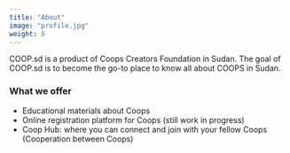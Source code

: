 ```yaml
---
title: "About"
image: "profile.jpg"
weight: 8
---
```


COOP.sd is a product of Coops Creators Foundation in Sudan. The goal of COOP.sd is to become the go-to place to know all about COOPS in Sudan.

### What we offer

* Educational materials about Coops
* Online registration platform for Coops (still work in progress)
* Coop Hub: where you can connect and join with your fellow Coops (Cooperation between Coops)

